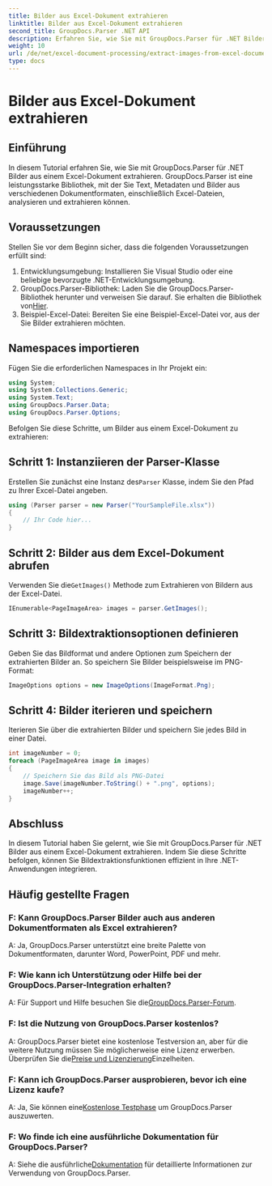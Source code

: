 ```yaml
---
title: Bilder aus Excel-Dokument extrahieren
linktitle: Bilder aus Excel-Dokument extrahieren
second_title: GroupDocs.Parser .NET API
description: Erfahren Sie, wie Sie mit GroupDocs.Parser für .NET Bilder aus Excel-Dokumenten extrahieren. Schritt-für-Schritt-Anleitung mit Codebeispielen.
weight: 10
url: /de/net/excel-document-processing/extract-images-from-excel-document/
type: docs
---
```

# Bilder aus Excel-Dokument extrahieren

## Einführung
In diesem Tutorial erfahren Sie, wie Sie mit GroupDocs.Parser für .NET Bilder aus einem Excel-Dokument extrahieren. GroupDocs.Parser ist eine leistungsstarke Bibliothek, mit der Sie Text, Metadaten und Bilder aus verschiedenen Dokumentformaten, einschließlich Excel-Dateien, analysieren und extrahieren können.
## Voraussetzungen
Stellen Sie vor dem Beginn sicher, dass die folgenden Voraussetzungen erfüllt sind:
1. Entwicklungsumgebung: Installieren Sie Visual Studio oder eine beliebige bevorzugte .NET-Entwicklungsumgebung.
2.  GroupDocs.Parser-Bibliothek: Laden Sie die GroupDocs.Parser-Bibliothek herunter und verweisen Sie darauf. Sie erhalten die Bibliothek von[Hier](https://releases.groupdocs.com/parser/net/).
3. Beispiel-Excel-Datei: Bereiten Sie eine Beispiel-Excel-Datei vor, aus der Sie Bilder extrahieren möchten.
## Namespaces importieren
Fügen Sie die erforderlichen Namespaces in Ihr Projekt ein:
```csharp
using System;
using System.Collections.Generic;
using System.Text;
using GroupDocs.Parser.Data;
using GroupDocs.Parser.Options;
```
Befolgen Sie diese Schritte, um Bilder aus einem Excel-Dokument zu extrahieren:
## Schritt 1: Instanziieren der Parser-Klasse
 Erstellen Sie zunächst eine Instanz des`Parser` Klasse, indem Sie den Pfad zu Ihrer Excel-Datei angeben.
```csharp
using (Parser parser = new Parser("YourSampleFile.xlsx"))
{
    // Ihr Code hier...
}
```
## Schritt 2: Bilder aus dem Excel-Dokument abrufen
 Verwenden Sie die`GetImages()` Methode zum Extrahieren von Bildern aus der Excel-Datei.
```csharp
IEnumerable<PageImageArea> images = parser.GetImages();
```
## Schritt 3: Bildextraktionsoptionen definieren
Geben Sie das Bildformat und andere Optionen zum Speichern der extrahierten Bilder an. So speichern Sie Bilder beispielsweise im PNG-Format:
```csharp
ImageOptions options = new ImageOptions(ImageFormat.Png);
```
## Schritt 4: Bilder iterieren und speichern
Iterieren Sie über die extrahierten Bilder und speichern Sie jedes Bild in einer Datei.
```csharp
int imageNumber = 0;
foreach (PageImageArea image in images)
{
    // Speichern Sie das Bild als PNG-Datei
    image.Save(imageNumber.ToString() + ".png", options);
    imageNumber++;
}
```
## Abschluss
In diesem Tutorial haben Sie gelernt, wie Sie mit GroupDocs.Parser für .NET Bilder aus einem Excel-Dokument extrahieren. Indem Sie diese Schritte befolgen, können Sie Bildextraktionsfunktionen effizient in Ihre .NET-Anwendungen integrieren.

## Häufig gestellte Fragen
### F: Kann GroupDocs.Parser Bilder auch aus anderen Dokumentformaten als Excel extrahieren?
A: Ja, GroupDocs.Parser unterstützt eine breite Palette von Dokumentformaten, darunter Word, PowerPoint, PDF und mehr.
### F: Wie kann ich Unterstützung oder Hilfe bei der GroupDocs.Parser-Integration erhalten?
 A: Für Support und Hilfe besuchen Sie die[GroupDocs.Parser-Forum](https://forum.groupdocs.com/c/parser/17).
### F: Ist die Nutzung von GroupDocs.Parser kostenlos?
 A: GroupDocs.Parser bietet eine kostenlose Testversion an, aber für die weitere Nutzung müssen Sie möglicherweise eine Lizenz erwerben. Überprüfen Sie die[Preise und Lizenzierung](https://purchase.groupdocs.com/buy)Einzelheiten.
### F: Kann ich GroupDocs.Parser ausprobieren, bevor ich eine Lizenz kaufe?
 A: Ja, Sie können eine[Kostenlose Testphase](https://releases.groupdocs.com/) um GroupDocs.Parser auszuwerten.
### F: Wo finde ich eine ausführliche Dokumentation für GroupDocs.Parser?
 A: Siehe die ausführliche[Dokumentation](https://tutorials.groupdocs.com/parser/net/) für detaillierte Informationen zur Verwendung von GroupDocs.Parser.